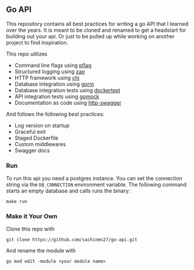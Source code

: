 ## Go API

This repository contains all best practices for writing a go API that I learned over the years. It is meant to be cloned
and renamed to get a headstart for building out your api. Or just to be pulled up while working on another project to
find inspiration.

This repo uitlizes

* Command line flags using [pflag](https://github.com/spf13/pflag)
* Structured logging using [zap](https://github.com/uber-go/zap)
* HTTP framework using [chi](https://github.com/go-chi/chi)
* Database integration using [gorm](https://github.com/go-gorm/gorm)
* Database integration tests using [dockertest](https://github.com/ory/dockertest)
* API integration tests using [gomock](https://github.com/golang/mock)
* Documentation as code using [http-swagger](https://github.com/swaggo/http-swagger)

And follows the following best practices:

* Log version on startup
* Graceful exit
* Staged Dockerfile
* Custom middlewares
* Swagger docs

### Run

To run this api you need a postgres instance. You can set the connection string via the `DB_CONNECTION` environment
variable. The following command starts an empty database and calls runs the binary:
```shell script
make run
```

### Make it Your Own

Clone this repo with 
```shell script
git clone https://github.com/sachinms27/go-api.git
```
And rename the module with
```shell script
go mod edit -module <your module name>
```
